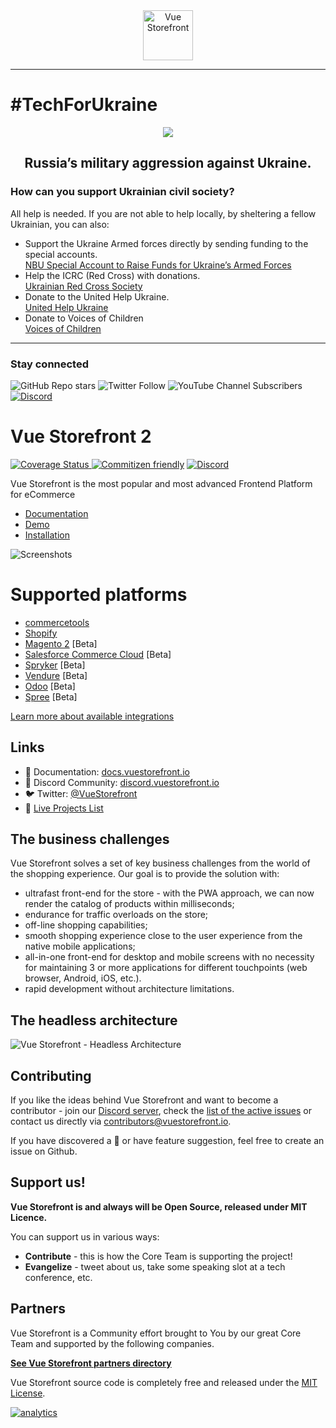 <div align="center">
  <img src="https://user-images.githubusercontent.com/1626923/137092657-fb398d20-b592-4661-a1f9-4135db0b61d5.png" alt="Vue Storefront" height="80px" />
</div>


---------

# #TechForUkraine
<div align="center">
<p>
       <img src="https://user-images.githubusercontent.com/1626923/155853691-d6d0a541-d3b9-40bf-b8f5-2d38303e9e49.png" />
</p>
      <h2><strong>Russia’s military aggression against Ukraine.</strong></h2>
<div align="left">
      <h3>How can you support Ukrainian civil society?</h3>
      All help is needed. If you are not able to help locally, by sheltering a fellow Ukrainian, you can also:
      <ul>
        <li>
          Support the Ukraine Armed forces directly by sending funding to the special accounts.<br />
          <a href="https://bank.gov.ua/en/news/all/natsionalniy-bank-vidkriv-spetsrahunok-dlya-zboru-koshtiv-na-potrebi-armiyi" target="_blank">NBU Special Account to Raise Funds for Ukraine’s Armed Forces</a>
        </li>
        <li>
          Help the ICRC (Red Cross) with donations.<br />
          <a href="https://www.icrc.org/en/where-we-work/europe-central-asia/ukraine" target="_blank">Ukrainian Red Cross Society</a>
        </li>
        <li>
          Donate to the United Help Ukraine.<br />
          <a href="https://unitedhelpukraine.org/" target="_blank">United Help Ukraine</a>
        </li>
        <li>
          Donate to Voices of Children<br />
          <a href="https://voices.org.ua/en/" target="_blank">Voices of Children</a>
        </li>
        </div>
          </div>

  ---------

### Stay connected

![GitHub Repo stars](https://img.shields.io/github/stars/vuestorefront/vue-storefront?style=social)
![Twitter Follow](https://img.shields.io/twitter/follow/vuestorefront?style=social)
![YouTube Channel Subscribers](https://img.shields.io/youtube/channel/subscribers/UCkm1F3Cglty3CE1QwKQUhhg?style=social)
[![Discord](https://img.shields.io/discord/770285988244750366?label=join%20discord&logo=Discord&logoColor=white)](https://discord.vuestorefront.io)


# Vue Storefront 2

[![Coverage Status](https://coveralls.io/repos/github/vuestorefront/vue-storefront/badge.svg?branch=next) ](https://coveralls.io/github/vuestorefront/vue-storefront/?branch=next)
[![Commitizen friendly](https://img.shields.io/badge/commitizen-friendly-brightgreen.svg)](http://commitizen.github.io/cz-cli/)
[![Discord](https://img.shields.io/discord/770285988244750366?label=join%20discord&logo=Discord&logoColor=white)](https://discord.vuestorefront.io)

Vue Storefront is the most popular and most advanced Frontend Platform for eCommerce
- [Documentation](https://docs.vuestorefront.io/v2/)
- [Demo](https://demo-ct.vuestorefront.io)
- [Installation](https://docs.vuestorefront.io/v2/general/installation.html)

![Screenshots](https://blog.vuestorefront.io/wp-content/uploads/2020/03/3-views-Vue-Storefront-.png)

# Supported platforms

- [commercetools](https://github.com/vuestorefront/commercetools)
- [Shopify](https://github.com/vuestorefront/shopify)
- [Magento 2](https://github.com/vuestorefront/magento2) [Beta]
- [Salesforce Commerce Cloud](https://github.com/vuestorefront/salesforce-commerce-cloud) [Beta]
- [Spryker](https://github.com/vuestorefront/spryker) [Beta]
- [Vendure](https://github.com/vuestorefront/vendure) [Beta]
- [Odoo](https://github.com/vuestorefront/odoo) [Beta]
- [Spree](https://github.com/vuestorefront/spree) [Beta]

[Learn more about available integrations](https://docs.vuestorefront.io/v2/integrations/)

## Links

-   📘  Documentation:  [docs.vuestorefront.io](https://docs.vuestorefront.io/v2/)
-   👥  Discord Community:  [discord.vuestorefront.io](https://discord.vuestorefront.io/)
-   🐦  Twitter:  [@VueStorefront](https://twitter.com/VueStorefront)
-   🌟  [Live Projects List](https://www.vuestorefront.io/live-projects/?utm_source=github.com&utm_medium=referral&utm_campaign=readme)

## The business challenges

Vue Storefront solves a set of key business challenges from the world of the shopping experience. Our goal is to provide the solution with:

- ultrafast front-end for the store - with the PWA approach, we can now render the catalog of products within milliseconds;
- endurance for traffic overloads on the store;
- off-line shopping capabilities;
- smooth shopping experience close to the user experience from the native mobile applications;
- all-in-one front-end for desktop and mobile screens with no necessity for maintaining 3 or more applications for different touchpoints (web browser, Android, iOS, etc.).
- rapid development without architecture limitations.

## The headless architecture

![Vue Storefront - Headless Architecture](https://user-images.githubusercontent.com/1626923/137323687-c63cd6fa-a018-4491-bea7-1802649499ca.jpg)

## Contributing

If you like the ideas behind Vue Storefront and want to become a contributor - join our [Discord server](https://discord.vuestorefront.io), check the [list of the active issues](https://github.com/vuestorefront/vue-storefront/issues) or contact us directly via contributors@vuestorefront.io.

If you have discovered a 🐜 or have feature suggestion, feel free to create an issue on Github.

## Support us!

**Vue Storefront is and always will be Open Source, released under MIT Licence.**

You can support us in various ways:

- **Contribute** - this is how the Core Team is supporting the project!
- **Evangelize** - tweet about us, take some speaking slot at a tech conference, etc.

## Partners

Vue Storefront is a Community effort brought to You by our great Core Team and supported by the following companies. 

[**See Vue Storefront partners directory**](https://www.vuestorefront.io/partner-agencies?utm_source=github.com&utm_medium=referral&utm_campaign=readme)

Vue Storefront source code is completely free and released under the [MIT License](https://github.com/vuestorefront/vue-storefront/blob/master/LICENSE).

[![analytics](http://www.google-analytics.com/collect?v=1&t=pageview&_s=1&dl=https%3A%2F%2Fgithub.com%2FDivanteLtd%2Fvue-storefront&_u=MAC~&cid=1757014354.1393964045&tid=UA-108235765-10)]()
